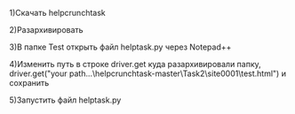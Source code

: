 1)Скачать helpcrunchtask

2)Разархивировать

3)В папке Test открыть файл helptask.py через Notepad++ 

4)Изменить путь в строке driver.get куда разархивировали папку, 
driver.get("your path...\\helpcrunchtask-master\\Task2\\site0001\\test.html") и сохранить 

5)Запустить файл helptask.py
